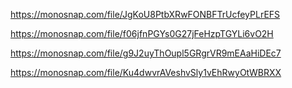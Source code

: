 https://monosnap.com/file/JgKoU8PtbXRwFONBFTrUcfeyPLrEFS

https://monosnap.com/file/f06jfnPGYs0G27jFeHzpTGYLi6vO2H

https://monosnap.com/file/g9J2uyThOupl5GRgrVR9mEAaHiDEc7

https://monosnap.com/file/Ku4dwvrAVeshvSly1vEhRwyOtWBRXX